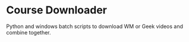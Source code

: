 # Course Downloader

Python and windows batch scripts to download WM or Geek videos and combine together.

 